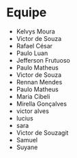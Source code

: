 # Equipe

- Kelvys Moura
- Victor de Souza
- Rafael César
- Paulo Luan
- Jefferson Frutuoso
- Paulo Matheus 
- Victor de Souza
- Rennan Mendes
- Paulo Matheus
- Maria Cibeli
- Mirella Gonçalves
- victor alves
- lucius
- sara
- Victor de Souzagit 
- Samuel
- Suyane

